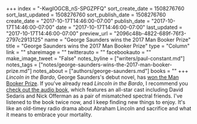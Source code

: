 +++
index = "-KwgIOGCB_nS-SPGZPFQ"
sort_create_date = 1508276760
sort_last_updated = 1508276760
sort_publish_date = 1508276760
create_date = "2017-10-17T14:46:00-07:00"
publish_date = "2017-10-17T14:46:00-07:00"
date = "2017-10-17T14:46:00-07:00"
last_updated = "2017-10-17T14:46:00-07:00"
preview_url = "2096c48b-4822-689f-76f3-2797c2913125"
name = "George Saunders wins the 2017 Man Booker Prize"
title = "George Saunders wins the 2017 Man Booker Prize"
type = "Column"
link = ""
shareimage = ""
twitterauto = ""
facebookauto = ""
make_image_tweet = "False"
notes_byline = ["writers/paul-constant.md"]
notes_tags = ["notes/george-saunders-wins-the-2017-man-booker-prize.md"]
notes_about = ["authors/george-saunders.md"]
books = ""
+++
*Lincoln in the Bardo*, George Saunders's debut novel, has [won the Man Booker Prize](http://themanbookerprize.com/news/lincoln-bardo-wins-2017-man-booker-prize). If you've already read *Lincoln in the Bardo*, I recommend you [check out the audio book](https://libro.fm/audiobooks/9780553397581-lincoln-in-the-bardo), which features an all-star cast including David Sedaris and Nick Offerman as a pair of mismatched spectral friends. I've listened to the book twice now, and I keep finding new things to enjoy. It's like an old-timey radio drama about Abraham Lincoln and sacrifice and what it means to embrace your mortality.